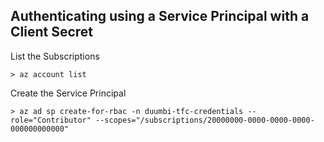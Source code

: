 ## Authenticating using a Service Principal with a Client Secret

List the Subscriptions
``` shell
> az account list
```

Create the Service Principal
``` shell
> az ad sp create-for-rbac -n duumbi-tfc-credentials --role="Contributor" --scopes="/subscriptions/20000000-0000-0000-0000-000000000000"
```

